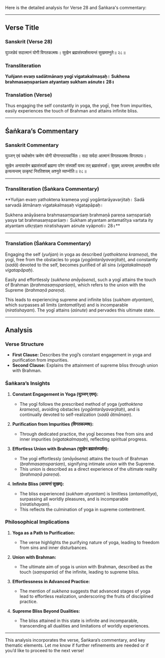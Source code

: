 Here is the detailed analysis for Verse 28 and Śaṅkara's commentary:

---

## Verse Title
### Sanskrit (Verse 28)
युञ्जन्नेवं सदात्मानं योगी विगतकल्मषः।
सुखेन ब्रह्मसंस्पर्शमत्यन्तं सुखमश्नुते॥ २८॥

### Transliteration
**Yuñjann evaṃ sadātmānaṃ yogī vigatakalmaṣaḥ।
Sukhena brahmasaṃsparśam atyantaṃ sukham aśnute॥ 28॥**

### Translation (Verse)
Thus engaging the self constantly in yoga, the yogī, free from impurities,
easily experiences the touch of Brahman and attains infinite bliss.

---

## Śaṅkara’s Commentary
### Sanskrit Commentary
युञ्जन् एवं यथोक्तेन क्रमेण योगी योगान्तरायवर्जितः।
सदा सर्वदा आत्मानं विगतकल्मषः विगतपापः।

सुखेन अनायासेन ब्रह्मसंस्पर्शं ब्रह्मणा परेण संस्पर्शो यस्य तत् ब्रह्मसंस्पर्शं।
सुखम् अत्यन्तम् अन्तमतीत्य वर्तत इत्यत्यन्तम् उत्कृष्टं निरतिशयम् अश्नुते व्याप्नोति॥ २८॥

---

### Transliteration (Śaṅkara Commentary)
**Yuñjan evaṃ yathoktena krameṇa yogī yogāntarāyavarjitaḥ।
Sadā sarvadā ātmānaṃ vigatakalmaṣaḥ vigatapāpaḥ।

Sukhena anāyāsena brahmasaṃsparśaṃ brahmaṇā pareṇa saṃsparśaḥ yasya tat brahmasaṃsparśaṃ।
Sukham atyantam antamatītya vartata ity atyantam utkṛṣṭaṃ niratishayam aśnute vyāpnoti॥ 28॥**

---

### Translation (Śaṅkara Commentary)
Engaging the self (*yuñjan*) in yoga as described (*yathoktena krameṇa*),
the yogī, free from the obstacles to yoga (*yogāntarāyavarjitaḥ*), and constantly (*sadā*) devoted to the self,
becomes purified of all sins (*vigatakalmaṣaḥ vigatapāpaḥ*).

Easily and effortlessly (*sukhena anāyāsena*), such a yogī attains the touch of Brahman (*brahmasaṃsparśaṃ*),
which refers to the union with the Supreme (*brahmaṇā pareṇa*).

This leads to experiencing supreme and infinite bliss (*sukham atyantam*),
which surpasses all limits (*antamatītya*) and is incomparable (*niratishayam*).
The yogī attains (*aśnute*) and pervades this ultimate state.

---

## Analysis

### Verse Structure
- **First Clause:** Describes the yogī’s constant engagement in yoga and purification from impurities.
- **Second Clause:** Explains the attainment of supreme bliss through union with Brahman.

### Śaṅkara’s Insights
1. **Constant Engagement in Yoga (युञ्जन् एवम्):**
   - The yogī follows the prescribed method of yoga (*yathoktena krameṇa*), avoiding obstacles (*yogāntarāyavarjitaḥ*), and is continually devoted to self-realization (*sadā ātmānaṃ*).

2. **Purification from Impurities (विगतकल्मषः):**
   - Through dedicated practice, the yogī becomes free from sins and inner impurities (*vigatakalmaṣaḥ*), reflecting spiritual progress.

3. **Effortless Union with Brahman (सुखेन ब्रह्मसंस्पर्शम्):**
   - The yogī effortlessly (*anāyāsena*) attains the touch of Brahman (*brahmasaṃsparśaṃ*), signifying intimate union with the Supreme.
   - This union is described as a direct experience of the ultimate reality (*brahmaṇā pareṇa*).

4. **Infinite Bliss (अत्यन्तं सुखम्):**
   - The bliss experienced (*sukham atyantam*) is limitless (*antamatītya*), surpassing all worldly pleasures, and is incomparable (*niratishayam*).
   - This reflects the culmination of yoga in supreme contentment.

### Philosophical Implications
1. **Yoga as a Path to Purification:**
   - The verse highlights the purifying nature of yoga, leading to freedom from sins and inner disturbances.

2. **Union with Brahman:**
   - The ultimate aim of yoga is union with Brahman, described as the touch (*saṃsparśa*) of the infinite, leading to supreme bliss.

3. **Effortlessness in Advanced Practice:**
   - The mention of *sukhena* suggests that advanced stages of yoga lead to effortless realization, underscoring the fruits of disciplined practice.

4. **Supreme Bliss Beyond Dualities:**
   - The bliss attained in this state is infinite and incomparable, transcending all dualities and limitations of worldly experiences.

---

This analysis incorporates the verse, Śaṅkara’s commentary, and key thematic elements. Let me know if further refinements are needed or if you’d like to proceed to the next verse!
